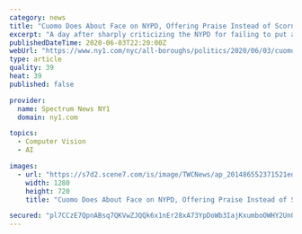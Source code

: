 ```yaml
---
category: news
title: "Cuomo Does About Face on NYPD, Offering Praise Instead of Scorn"
excerpt: "A day after sharply criticizing the NYPD for failing to put a stop to looting in Manhattan and other parts of the city, Governor Cuomo struck a very difficult tune Wednesday when describing the men and women in blue at his daily press conference."
publishedDateTime: 2020-06-03T22:20:00Z
webUrl: "https://www.ny1.com/nyc/all-boroughs/politics/2020/06/03/cuomo-reverses-himself-on-nypd"
type: article
quality: 39
heat: 39
published: false

provider:
  name: Spectrum News NY1
  domain: ny1.com

topics:
  - Computer Vision
  - AI

images:
  - url: "https://s7d2.scene7.com/is/image/TWCNews/ap_201486552371521editedjpg"
    width: 1280
    height: 720
    title: "Cuomo Does About Face on NYPD, Offering Praise Instead of Scorn"

secured: "pl7CCzE7QpnABsq7QKVwZJQQk6x1nEr28xA73YpDoWb3IajKxumboOWHY2Un0X6YkTP7v2BVXMMpFRY4szqNtO6+dy93i/rQQLTvryI+fjBfQGwrpRKsMd2muUNNO1GVsGa6HlvoBTTBswq7UdIppR81URQv2yNVnGtbB6CfaQLeBd1pK1ckGQGtKM14Rvusk7k0OyDFBRTMBYVmk2/kDa7ykg4bWW9U0xYcfnPGeSF5S+NNOh1a+iF4nVkWqGa4fmubLx6IChehnRdrjR0iqXoCJsMu1dw/q8MkFFo4zeYDEpQ/44B3H3mMFB7OS7P4;o9oJvJm0YRbyxj6SXbtzvw=="
---
```


